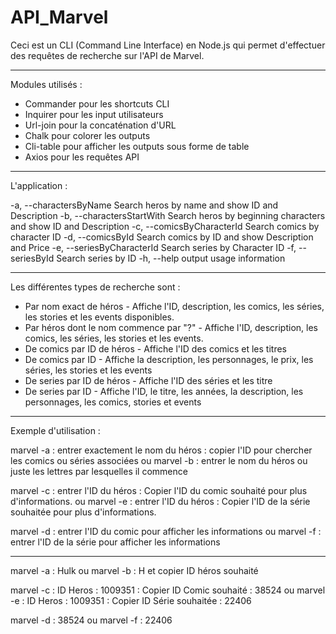 # API_Marvel

Ceci est un CLI (Command Line Interface) en Node.js qui permet d'effectuer des requêtes de recherche sur l'API de Marvel.

--------------------------------------------------------------

Modules utilisés : 

- Commander pour les shortcuts CLI
- Inquirer pour les input utilisateurs
- Url-join pour la concaténation d'URL
- Chalk pour colorer les outputs
- Cli-table pour afficher les outputs sous forme de table
- Axios pour les requêtes API

--------------------------------------------------------------

L'application :

  -a, --charactersByName     Search heros by name and show ID and Description
  -b, --charactersStartWith  Search heros by beginning characters and show ID and Description
  -c, --comicsByCharacterId  Search comics by character ID
  -d, --comicsById           Search comics by ID and show Description and Price
  -e, --seriesByCharacterId  Search series by Character ID
  -f, --seriesById           Search series by ID
  -h, --help                 output usage information

--------------------------------------------------------------

Les différentes types de recherche sont :
  
  - Par nom exact de héros - Affiche l'ID, description, les comics, les séries, les stories et les events disponibles.
  - Par héros dont le nom commence par "?" - Affiche l'ID, description, les comics, les séries, les stories et les events.
  - De comics par ID de héros - Affiche l'ID des comics et les titres
  - De comics par ID - Affiche la description, les personnages, le prix, les séries, les stories et les events
  - De series par ID de héros - Affiche l'ID des séries et les titre
  - De series par ID - Affiche l'ID, le titre, les années, la description, les personnages, les comics, stories et events

--------------------------------------------------------------

Exemple d'utilisation :

marvel -a : entrer exactement le nom du héros : copier l'ID pour chercher les comics ou séries associées
ou
marvel -b : entrer le nom du héros ou juste les lettres par lesquelles il commence

marvel -c : entrer l'ID du héros : Copier l'ID du comic souhaité pour plus d'informations.
ou 
marvel -e : entrer l'ID du héros : Copier l'ID de la série souhaitée pour plus d'informations.

marvel -d : entrer l'ID du comic pour afficher les informations
ou
marvel -f : entrer l'ID de la série pour afficher les informations

---------------------------------------------------------------

marvel -a : Hulk
ou
marvel -b : H et copier ID héros souhaité

marvel -c : ID Heros : 1009351 : Copier ID Comic souhaité : 38524
ou
marvel -e : ID Heros : 1009351 : Copier ID Série souhaitée : 22406

marvel -d : 38524
ou
marvel -f : 22406

